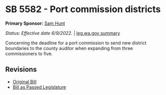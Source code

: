 # SB 5582 - Port commission districts
**Primary Sponsor:** [Sam Hunt](/person/leg/sam.hunt.md)

*Status: Effective date 6/9/2022.* | [leg.wa.gov summary](https://app.leg.wa.gov/billsummary?BillNumber=5582&Year=2021)

Concerning the deadline for a port commission to send new district boundaries to the county auditor when expanding from three commissioners to five.

## Revisions
* [Original Bill](1/)
* [Bill as Passed Legislature](1/)